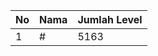 | No | Nama            | Jumlah Level |
|----|-----------------|--------------|
| 1  | #    |    5163        |
